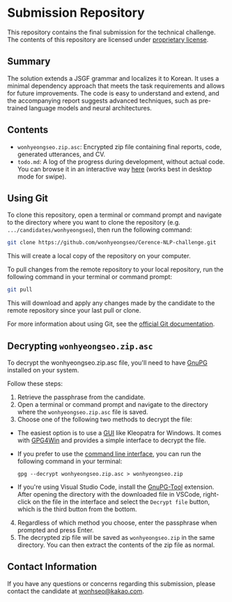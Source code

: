 # Submission Repository

This repository contains the final submission for the technical challenge. The contents of this repository are licensed under [proprietary license](LICENSE).

## Summary

The solution extends a JSGF grammar and localizes it to Korean. It uses a minimal dependency approach that meets the task requirements and allows for future improvements. The code is easy to understand and extend, and the accompanying report suggests advanced techniques, such as pre-trained language models and neural architectures.

## Contents

- `wonhyeongseo.zip.asc`: Encrypted zip file containing final reports, code, generated utterances, and CV.
- `todo.md`: A log of the progress during development, without actual code. You can browse it in an interactive way [here](https://github.githistory.xyz/wonhyeongseo/Cerence-NLP-Challenge/blob/main/todo.md) (works best in desktop mode for swipe).

## Using Git

To clone this repository, open a terminal or command prompt and navigate to the directory where you want to clone the repository (e.g. `.../candidates/wonhyeongseo`), then run the following command:

```bash
git clone https://github.com/wonhyeongseo/Cerence-NLP-challenge.git
```

This will create a local copy of the repository on your computer.

To pull changes from the remote repository to your local repository, run the following command in your terminal or command prompt:

```bash
git pull
```

This will download and apply any changes made by the candidate to the remote repository since your last pull or clone.

For more information about using Git, see the [official Git documentation](https://git-scm.com/doc).

## Decrypting `wonhyeongseo.zip.asc`

To decrypt the wonhyeongseo.zip.asc file, you'll need to have [GnuPG](https://gnupg.org/) installed on your system.

Follow these steps:

1. Retrieve the passphrase from the candidate.
2. Open a terminal or command prompt and navigate to the directory where the `wonhyeongseo.zip.asc` file is saved.
3. Choose one of the following two methods to decrypt the file:

- The easiest option is to use a [GUI](https://gnupg.org/software/frontends.html) like Kleopatra for Windows. It comes with [GPG4Win](https://www.gpg4win.org/) and provides a simple interface to decrypt the file.

- If you prefer to use the [command line interface](https://gnupg.org/download/index.html), you can run the following command in your terminal:

    ```
    gpg --decrypt wonhyeongseo.zip.asc > wonhyeongseo.zip
    ```

- If you're using Visual Studio Code, install the [GnuPG-Tool](https://marketplace.visualstudio.com/items?itemName=JHeilingbrunner.vscode-gnupg-tool) extension. After opening the directory with the downloaded file in VSCode, right-click on the file in the interface and select the `Decrypt file` button, which is the third button from the bottom.

4. Regardless of which method you choose, enter the passphrase when prompted and press Enter.
5. The decrypted zip file will be saved as `wonhyeongseo.zip` in the same directory. You can then extract the contents of the zip file as normal.

## Contact Information

If you have any questions or concerns regarding this submission, please contact the candidate at [wonhseo@kakao.com](mailto:wonhseo@kakao.com).
